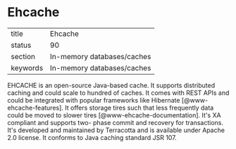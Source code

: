 # Ehcache


|          |                            |
| -------- | -------------------------- |
| title    | Ehcache                    | 
| status   | 90                         |
| section  | In-memory databases/caches |
| keywords | In-memory databases/caches |



EHCACHE is an open-source Java-based cache. It supports distributed
caching and could scale to hundred of caches. It comes with REST APIs
and could be integrated with popular frameworks like
Hibernate [@www-ehcache-features]. It offers storage tires such
that less frequently data could be moved to slower
tires [@www-ehcache-documentation]. It's XA compliant and supports
two- phase commit and recovery for transactions. It's developed and
maintained by Terracotta and is available under Apache 2.0 license.
It conforms to Java caching standard JSR 107.

